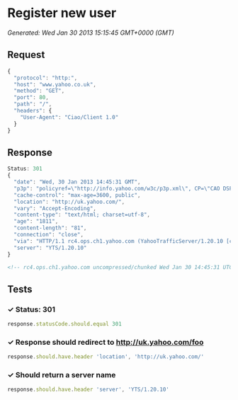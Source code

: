 # Register new user

*Generated: Wed Jan 30 2013 15:15:45 GMT+0000 (GMT)*
## Request
```javascript
{
  "protocol": "http:",
  "host": "www.yahoo.co.uk",
  "method": "GET",
  "port": 80,
  "path": "/",
  "headers": {
    "User-Agent": "Ciao/Client 1.0"
  }
}
```

## Response
```javascript
Status: 301
{
  "date": "Wed, 30 Jan 2013 14:45:31 GMT",
  "p3p": "policyref=\"http://info.yahoo.com/w3c/p3p.xml\", CP=\"CAO DSP COR CUR ADM DEV TAI PSA PSD IVAi IVDi CONi TELo OTPi OUR DELi SAMi OTRi UNRi PUBi IND PHY ONL UNI PUR FIN COM NAV INT DEM CNT STA POL HEA PRE LOC GOV\"",
  "cache-control": "max-age=3600, public",
  "location": "http://uk.yahoo.com/",
  "vary": "Accept-Encoding",
  "content-type": "text/html; charset=utf-8",
  "age": "1811",
  "content-length": "81",
  "connection": "close",
  "via": "HTTP/1.1 rc4.ops.ch1.yahoo.com (YahooTrafficServer/1.20.10 [cHs f ])",
  "server": "YTS/1.20.10"
}
```
```html
<!-- rc4.ops.ch1.yahoo.com uncompressed/chunked Wed Jan 30 14:45:31 UTC 2013 -->

```

## Tests

### ✓ Status: 301
```javascript
response.statusCode.should.equal 301
```

### ✓ Response should redirect to http://uk.yahoo.com/foo
```javascript
response.should.have.header 'location', 'http://uk.yahoo.com/'
```

### ✓ Should return a server name
```javascript
response.should.have.header 'server', 'YTS/1.20.10'
```

